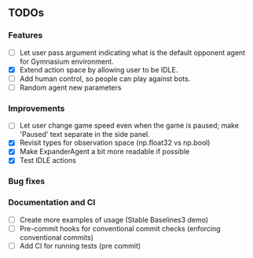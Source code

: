 ## TODOs

### Features
- [ ] Let user pass argument indicating what is the default opponent agent for Gymnasium environment.
- [x] Extend action space by allowing user to be IDLE.
- [ ] Add human control, so people can play against bots.
- [ ] Random agent new parameters

### Improvements
- [ ] Let user change game speed even when the game is paused; make 'Paused' text separate in the side panel.
- [x] Revisit types for observation space (np.float32 vs np.bool)
- [x] Make ExpanderAgent a bit more readable if possible
- [x] Test IDLE actions

### Bug fixes

### Documentation and CI
- [ ] Create more examples of usage (Stable Baselines3 demo)
- [ ] Pre-commit hooks for conventional commit checks (enforcing conventional commits)
- [ ] Add CI for running tests (pre commit)
